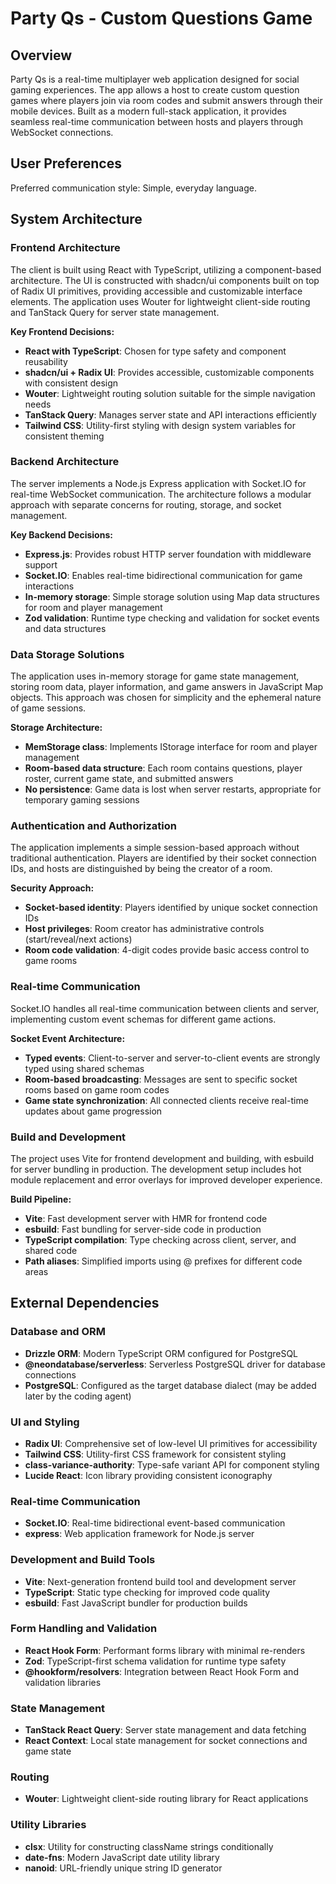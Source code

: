 # Party Qs - Custom Questions Game

## Overview

Party Qs is a real-time multiplayer web application designed for social gaming experiences. The app allows a host to create custom question games where players join via room codes and submit answers through their mobile devices. Built as a modern full-stack application, it provides seamless real-time communication between hosts and players through WebSocket connections.

## User Preferences

Preferred communication style: Simple, everyday language.

## System Architecture

### Frontend Architecture
The client is built using React with TypeScript, utilizing a component-based architecture. The UI is constructed with shadcn/ui components built on top of Radix UI primitives, providing accessible and customizable interface elements. The application uses Wouter for lightweight client-side routing and TanStack Query for server state management.

**Key Frontend Decisions:**
- **React with TypeScript**: Chosen for type safety and component reusability
- **shadcn/ui + Radix UI**: Provides accessible, customizable components with consistent design
- **Wouter**: Lightweight routing solution suitable for the simple navigation needs
- **TanStack Query**: Manages server state and API interactions efficiently
- **Tailwind CSS**: Utility-first styling with design system variables for consistent theming

### Backend Architecture
The server implements a Node.js Express application with Socket.IO for real-time WebSocket communication. The architecture follows a modular approach with separate concerns for routing, storage, and socket management.

**Key Backend Decisions:**
- **Express.js**: Provides robust HTTP server foundation with middleware support
- **Socket.IO**: Enables real-time bidirectional communication for game interactions
- **In-memory storage**: Simple storage solution using Map data structures for room and player management
- **Zod validation**: Runtime type checking and validation for socket events and data structures

### Data Storage Solutions
The application uses in-memory storage for game state management, storing room data, player information, and game answers in JavaScript Map objects. This approach was chosen for simplicity and the ephemeral nature of game sessions.

**Storage Architecture:**
- **MemStorage class**: Implements IStorage interface for room and player management
- **Room-based data structure**: Each room contains questions, player roster, current game state, and submitted answers
- **No persistence**: Game data is lost when server restarts, appropriate for temporary gaming sessions

### Authentication and Authorization
The application implements a simple session-based approach without traditional authentication. Players are identified by their socket connection IDs, and hosts are distinguished by being the creator of a room.

**Security Approach:**
- **Socket-based identity**: Players identified by unique socket connection IDs
- **Host privileges**: Room creator has administrative controls (start/reveal/next actions)
- **Room code validation**: 4-digit codes provide basic access control to game rooms

### Real-time Communication
Socket.IO handles all real-time communication between clients and server, implementing custom event schemas for different game actions.

**Socket Event Architecture:**
- **Typed events**: Client-to-server and server-to-client events are strongly typed using shared schemas
- **Room-based broadcasting**: Messages are sent to specific socket rooms based on game room codes
- **Game state synchronization**: All connected clients receive real-time updates about game progression

### Build and Development
The project uses Vite for frontend development and building, with esbuild for server bundling in production. The development setup includes hot module replacement and error overlays for improved developer experience.

**Build Pipeline:**
- **Vite**: Fast development server with HMR for frontend code
- **esbuild**: Fast bundling for server-side code in production
- **TypeScript compilation**: Type checking across client, server, and shared code
- **Path aliases**: Simplified imports using @ prefixes for different code areas

## External Dependencies

### Database and ORM
- **Drizzle ORM**: Modern TypeScript ORM configured for PostgreSQL
- **@neondatabase/serverless**: Serverless PostgreSQL driver for database connections
- **PostgreSQL**: Configured as the target database dialect (may be added later by the coding agent)

### UI and Styling
- **Radix UI**: Comprehensive set of low-level UI primitives for accessibility
- **Tailwind CSS**: Utility-first CSS framework for consistent styling
- **class-variance-authority**: Type-safe variant API for component styling
- **Lucide React**: Icon library providing consistent iconography

### Real-time Communication
- **Socket.IO**: Real-time bidirectional event-based communication
- **express**: Web application framework for Node.js server

### Development and Build Tools
- **Vite**: Next-generation frontend build tool and development server
- **TypeScript**: Static type checking for improved code quality
- **esbuild**: Fast JavaScript bundler for production builds

### Form Handling and Validation
- **React Hook Form**: Performant forms library with minimal re-renders
- **Zod**: TypeScript-first schema validation for runtime type safety
- **@hookform/resolvers**: Integration between React Hook Form and validation libraries

### State Management
- **TanStack React Query**: Server state management and data fetching
- **React Context**: Local state management for socket connections and game state

### Routing
- **Wouter**: Lightweight client-side routing library for React applications

### Utility Libraries
- **clsx**: Utility for constructing className strings conditionally
- **date-fns**: Modern JavaScript date utility library
- **nanoid**: URL-friendly unique string ID generator